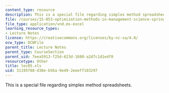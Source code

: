 ```yaml
---
content_type: resource
description: This is a special file regarding simplex method spreadsheets.
file: /courses/15-053-optimization-methods-in-management-science-spring-2013/31195f88d38eb56a9e492eeeff103297_lec05.xls
file_type: application/vnd.ms-excel
learning_resource_types:
- Lecture Notes
license: https://creativecommons.org/licenses/by-nc-sa/4.0/
ocw_type: OCWFile
parent_title: Lecture Notes
parent_type: CourseSection
parent_uid: 7eea5913-f25d-623d-1680-a2d7c1d1e4f0
resourcetype: Other
title: lec05.xls
uid: 31195f88-d38e-b56a-9e49-2eeeff103297
---
```

This is a special file regarding simplex method spreadsheets.